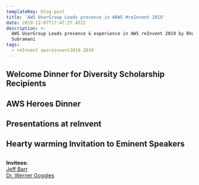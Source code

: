 ```yaml
---
templateKey: blog-post
title: 'AWS UserGroup Leads presence in #AWS #reInvent 2019'
date: 2019-12-07T17:47:27.452Z
description: >-
  AWS UserGroup Leads presence & experience in AWS reInvent 2019 by Bhuvaneswari
  Subramani
tags:
  - reInvent awsreinvent2019 2019
---
```

## Welcome Dinner for Diversity Scholarship Recipients



## AWS Heroes Dinner

## 

## Presentations at reInvent



## Hearty warming Invitation to Eminent Speakers

## 

**Invitees:**\
[Jeff Barr](https://twitter.com/jeffbarr) \
[Dr. Werner Goggles](https://twitter.com/Werner)

##
